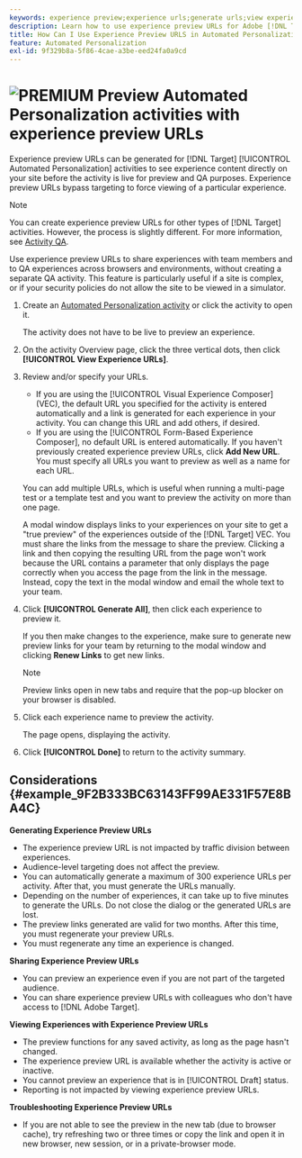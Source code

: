 ```yaml
---
keywords: experience preview;experience urls;generate urls;view experience urls
description: Learn how to use experience preview URLs for Adobe [!DNL Target] Automated Personalization activities to see experience content directly on your site before the activity is live.
title: How Can I Use Experience Preview URLS in Automated Personalization Activities?
feature: Automated Personalization
exl-id: 9f329b8a-5f86-4cae-a3be-eed24fa0a9cd
---
```

# ![PREMIUM](/help/assets/premium.png) Preview Automated Personalization activities with experience preview URLs

Experience preview URLs can be generated for [!DNL Target] [!UICONTROL Automated Personalization] activities to see experience content directly on your site before the activity is live for preview and QA purposes. Experience preview URLs bypass targeting to force viewing of a particular experience.

>[!NOTE]
>
>You can create experience preview URLs for other types of [!DNL Target] activities. However, the process is slightly different. For more information, see [Activity QA](/help/c-activities/c-activity-qa/activity-qa.md#preview).

Use experience preview URLs to share experiences with team members and to QA experiences across browsers and environments, without creating a separate QA activity. This feature is particularly useful if a site is complex, or if your security policies do not allow the site to be viewed in a simulator. 

1. Create an [Automated Personalization activity](/help/c-activities/t-automated-personalization/create-ap-activity.md#task_8AAF837796D74CF893CA2F88BA1491C9) or click the activity to open it.

   The activity does not have to be live to preview an experience.

1. On the activity Overview page, click the three vertical dots, then click **[!UICONTROL View Experience URLs]**.

1. Review and/or specify your URLs.

   * If you are using the [!UICONTROL Visual Experience Composer] (VEC), the default URL you specified for the activity is entered automatically and a link is generated for each experience in your activity. You can change this URL and add others, if desired. 
   * If you are using the [!UICONTROL Form-Based Experience Composer], no default URL is entered automatically. If you haven't previously created experience preview URLs, click **Add New URL**. You must specify all URLs you want to preview as well as a name for each URL.

   You can add multiple URLs, which is useful when running a multi-page test or a template test and you want to preview the activity on more than one page.

   A modal window displays links to your experiences on your site to get a "true preview" of the experiences outside of the [!DNL Target] VEC. You must share the links from the message to share the preview. Clicking a link and then copying the resulting URL from the page won't work because the URL contains a parameter that only displays the page correctly when you access the page from the link in the message. Instead, copy the text in the modal window and email the whole text to your team.

1. Click **[!UICONTROL Generate All]**, then click each experience to preview it.

   If you then make changes to the experience, make sure to generate new preview links for your team by returning to the modal window and clicking **Renew Links** to get new links.

   >[!NOTE]
   >
   >Preview links open in new tabs and require that the pop-up blocker on your browser is disabled. 

1. Click each experience name to preview the activity.

   The page opens, displaying the activity.

1. Click **[!UICONTROL Done]** to return to the activity summary.

## Considerations {#example_9F2B333BC63143FF99AE331F57E8BA4C}

**Generating Experience Preview URLs**

* The experience preview URL is not impacted by traffic division between experiences. 
* Audience-level targeting does not affect the preview. 
* You can automatically generate a maximum of 300 experience URLs per activity. After that, you must generate the URLs manually. 
* Depending on the number of experiences, it can take up to five minutes to generate the URLs. Do not close the dialog or the generated URLs are lost. 
* The preview links generated are valid for two months. After this time, you must regenerate your preview URLs. 
* You must regenerate any time an experience is changed.

**Sharing Experience Preview URLs**

* You can preview an experience even if you are not part of the targeted audience. 
* You can share experience preview URLs with colleagues who don't have access to [!DNL Adobe Target].

**Viewing Experiences with Experience Preview URLs**

* The preview functions for any saved activity, as long as the page hasn't changed. 
* The experience preview URL is available whether the activity is active or inactive. 
* You cannot preview an experience that is in [!UICONTROL Draft] status.
* Reporting is not impacted by viewing experience preview URLs.

**Troubleshooting Experience Preview URLs**

* If you are not able to see the preview in the new tab (due to browser cache), try refreshing two or three times or copy the link and open it in new browser, new session, or in a private-browser mode.
